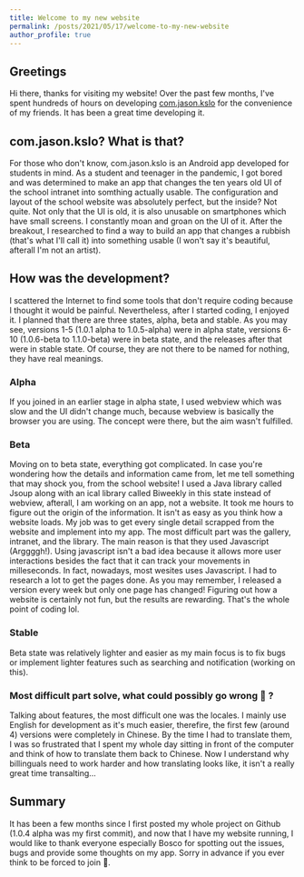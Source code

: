 ```yaml
---
title: Welcome to my new website
permalink: /posts/2021/05/17/welcome-to-my-new-website
author_profile: true
---
```

## Greetings
Hi there, thanks for visiting my website! Over the past few months, I've spent hundreds of hours on developing [com.jason.kslo](https://github.com/johnfai91/com.jason.kslo) for the convenience of my friends. It has been a great time developing it.

## com.jason.kslo? What is that?
For those who don't know, com.jason.kslo is an Android app developed for students in mind. As a student and teenager in the pandemic, I got bored and was determined to make an app that changes the ten years old UI of the school intranet into somthing actually usable. The configuration and layout of the school website was absolutely perfect, but the inside? Not quite. Not only that the UI is old, it is also unusable on smartphones which have small screens. I constantly moan and groan on the UI of it. After the breakout, I researched to find a way to build an app that changes a rubbish (that's what I'll call it) into something usable (I won't say it's beautiful, afterall I'm not an artist). 

## How was the development?
I scattered the Internet to find some tools that don't require coding because I thought it would be painful. Nevertheless, after I started coding, I enjoyed it. I planned that there are three states, alpha, beta and stable. As you may see, versions 1-5 (1.0.1 alpha to 1.0.5-alpha) were in alpha state, versions 6-10 (1.0.6-beta to 1.1.0-beta) were in beta state, and the releases after that were in stable state. Of course, they are not there to be named for nothing, they have real meanings. 

### Alpha
If you joined in an earlier stage in alpha state, I used webview which was slow and the UI didn't change much, because webview is basically the browser you are using. The concept were there, but the aim wasn't fulfilled.

### Beta
Moving on to beta state, everything got complicated. In case you're wondering how the details and information came from, let me tell something that may shock you, from the school website! I used a Java library called Jsoup along with an ical library called Biweekly in this state instead of webview, afterall, I am working on an app, not a website. It took me hours to figure out the origin of the information. It isn't as easy as you think how a website loads. My job was to get every single detail scrapped from the website and implement into my app. The most difficult part was the gallery, intranet, and the library. The main reason is that they used Javascript (Arggggh!). Using javascript isn't a bad idea because it allows more user interactions besides the fact that it can track your movements in milleseconds. In fact, nowadays, most wesites uses Javascript. I had to research a lot to get the pages done. As you may remember, I released a version every week but only one page has changed! Figuring out how a website is certainly not fun, but the results are rewarding. That's the whole point of coding lol.

### Stable
Beta state was relatively lighter and easier as my main focus is to fix bugs or implement lighter features such as searching and notification (working on this). 

### Most difficult part solve, what could possibly go wrong :new_moon_with_face:	?
Talking about features, the most difficult one was the locales. I mainly use English for development as it's much easier, therefire, the first few (around 4) versions were completely in Chinese. By the time I had to translate them, I was so frustrated that I spent my whole day sitting in front of the computer and think of how to translate them back to Chinese. Now I understand why billinguals need to work harder and how translating looks like, it isn't a really great time transalting...

## Summary
It has been a few months since I first posted my whole project on Github (1.0.4 alpha was my first commit), and now that I have my website running, I would like to thank everyone especially Bosco for spotting out the issues, bugs and provide some thoughts on my app. Sorry in advance if you ever think to be forced to join :rofl:.
